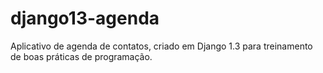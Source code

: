 django13-agenda
===============

Aplicativo de agenda de contatos, criado em Django 1.3 para treinamento de boas práticas de programação.
